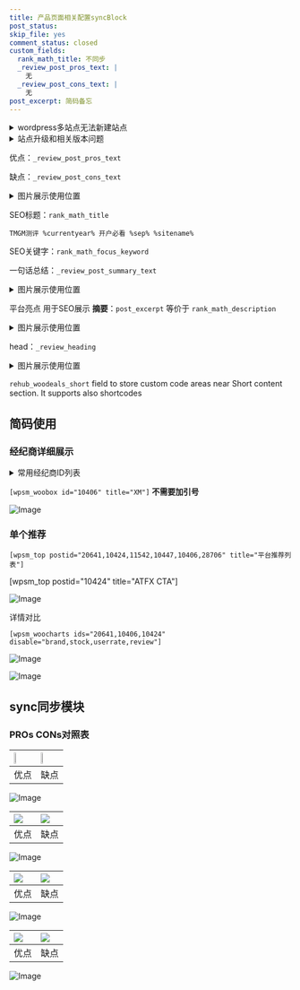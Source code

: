 ```yaml
---
title: 产品页面相关配置syncBlock
post_status: 
skip_file: yes
comment_status: closed
custom_fields:
  rank_math_title: 不同步
  _review_post_pros_text: |
    无
  _review_post_cons_text: |
    无
post_excerpt: 简码备忘
---
```

<details><summary>wordpress多站点无法新建站点</summary>

<li>和报错需要清理cookies一样的原因</li>
<li>wp-config.php里面<code>define( 'SUBDOMAIN_INSTALL', false );//子域名安装</code></li>
<li>新建子站点是用<code>define( 'SUBDOMAIN_INSTALL', true);//子域名安装</code> 完成以后，改成<code>false</code></li>
</details>

<details><summary>站点升级和相关版本问题</summary>

<p>wordpress：5.9.9
woocommerce：7.5.1
出现问题的地方：主题选项里面>><strong>Product layout >>compact style</strong></p>
<p>如何出现没有用过的字段 导致无法保存。先导出配置 然后进行修改，后面再次恢复即可。</p>
<p>出现部分字段无法显示时，需要返回默认布局后，对产品进行保存就好了。</p>
<p></p>
</details>

优点：`_review_post_pros_text`

缺点：`_review_post_cons_text`

<details><summary>图片展示使用位置</summary>

<img src="https://prod-files-secure.s3.us-west-2.amazonaws.com/39ed1227-6d7d-4570-be36-9ccd4a2c4241/f51d3d83-55d4-4bdf-9604-f37ec77ab556/Untitled.png?X-Amz-Algorithm=AWS4-HMAC-SHA256&X-Amz-Content-Sha256=UNSIGNED-PAYLOAD&X-Amz-Credential=ASIAZI2LB466V42CKRRB%2F20250701%2Fus-west-2%2Fs3%2Faws4_request&X-Amz-Date=20250701T165518Z&X-Amz-Expires=3600&X-Amz-Security-Token=IQoJb3JpZ2luX2VjEOH%2F%2F%2F%2F%2F%2F%2F%2F%2F%2FwEaCXVzLXdlc3QtMiJGMEQCICNZyoRlCEBd2dpkdwDOIL0GWCj98Sy32bBAM1C422%2BDAiAJCo%2FG%2FvRFiuihHaiyJS605Eu%2FoyzwNwvS9fLTpYmtdCqIBAja%2F%2F%2F%2F%2F%2F%2F%2F%2F%2F8BEAAaDDYzNzQyMzE4MzgwNSIMz%2BeqAnM6tt7O2xeaKtwD5WBiigz%2FoLY%2BJlACuYrtqe6%2B89QBGgTmE7NHqmNzjs%2FP%2F38VxiDNNJpUqZataslLHyunJ%2BwM%2Fu8XsRL3IKh2ZTx8e%2BMyx4Rerbr9lFVjG6bLjCykH%2FUVFdzMRCUdKDEcH3srn9mSvqoo8AqJSZSJOGus95WKJzn3rg5B7L35Popv1t2SDbcQDnZwWmx4EE8T1Nq5hN6XmlvNqF4On5TLXSd3815iOdhOIcNxdSMTZjpQBKQ%2Fdav5B%2BWN7JMatkFV3wmoJ4UXSdRNxgh4IboNa8PSKVB2zvGjNyCkZiXgRQoaU5yzRZuMDKCJazUOBq01APbsqhpJ952AaZuhnHS0ugeW8qJ0phL%2F3q9xm%2F%2B5ikjVluQe%2FWHXLzC%2B2rVueNDTWjpirx2781JooDnO3pZrv9yVR2SC3e0fDYWAI5ZwRuYEaDSKJoCUvpWS6tiPd5jhQ1f%2BGJ1%2B42kKnX0kvxt%2FWYmIix7t%2Faa4hauaPLe4O974zs84LqPZhJXRJdLkOmn3DkChNLooUEJqHbIlLbBwA3mxTgWBN4A6ajWn%2BX2EHlM2gWyZq9%2Fp0AHaLMg2sgHsSru%2FFb%2BwKYJjrXXOOCHkphuERWI4cU7X0Mb%2Bg1m6gzsBqtx%2Ffp6g7LN86WUwpqSQwwY6pgGy4RZj6k%2FUtbNdxOgnSatDcyLI1ukKVIqiJvdRQvQ0MU8PKeLKnLTSTsQSwVga7Y1NycT4BF18qYgx0U5rDeQyqclSgJNoPdpDTZfdMeQW9npfgamLwNsxQa1TKOfSzGSJJEpXb9prdXxNoUQ7PRYSRteNIaBfcOjfjH1%2B%2BFOW4ifFbk%2Flxo2nEebv9PfSRpglj4tQMF17VA0RUjKCozOdF8sfA4V1&X-Amz-Signature=bc6381d09916ab605470c561ffa02e7072bb379df8bbe030c14c3e5923e656bb&X-Amz-SignedHeaders=host&x-amz-checksum-mode=ENABLED&x-id=GetObject" alt="Image">
</details>

SEO标题：`rank_math_title`

`TMGM测评 %currentyear% 开户必看 %sep% %sitename%`

SEO关键字：`rank_math_focus_keyword`

一句话总结：`_review_post_summary_text`

<details><summary>图片展示使用位置</summary>

<img src="https://prod-files-secure.s3.us-west-2.amazonaws.com/39ed1227-6d7d-4570-be36-9ccd4a2c4241/4b96a922-296c-4f4e-8630-d1c870cbce01/Untitled.png?X-Amz-Algorithm=AWS4-HMAC-SHA256&X-Amz-Content-Sha256=UNSIGNED-PAYLOAD&X-Amz-Credential=ASIAZI2LB466TDHSYXLB%2F20250701%2Fus-west-2%2Fs3%2Faws4_request&X-Amz-Date=20250701T165519Z&X-Amz-Expires=3600&X-Amz-Security-Token=IQoJb3JpZ2luX2VjEOH%2F%2F%2F%2F%2F%2F%2F%2F%2F%2FwEaCXVzLXdlc3QtMiJHMEUCIQC7txt76%2FSvIAKv00FyfqXxynQqJsVYPeKTgrjZgP%2FS5gIgehPQG7zJQIzR%2F1%2F9zNL2j%2Fp6Z9rxHkuw1waMy6d6g9YqiAQI2v%2F%2F%2F%2F%2F%2F%2F%2F%2F%2FARAAGgw2Mzc0MjMxODM4MDUiDL3hpESFTIz96tslVircA8wSJrKHK8zujnHlV0lSE0xDiDEsBizL6IZkgJiFSLii0JZ%2BoShxb%2F3C1588ZVZKsRJw5K7pacP4rFrTWQtOX%2FuRa2RkOKk5wPlUDauZHqiTtojV2bwwFZ67ev9%2BhYMRPYVpJsn0ux3xMM3qkRzTNZun%2BdnTnFIfBZNFmCWYPMpaK6wAVwEfBRUWKF3hiXttpagg7F0u9YjjYMbtf2XRhaDUu1v%2BTI%2FXnbi%2BKbCWOOVMUyqmhwmSYRJJamjMdwZmw5l4yOSbBKE6MfOoCqF9NMIyzoNAOphVTpOtOh3EeKxOcla2SA%2BwV4dDDQrSbkXU5gRqdNzL3ta%2BaQSlt7YcjptsxVtYGgc9BzUzHfXnskw6e6oppd6XCxkXz125IOD%2B77aOf5j%2B0%2BN%2FFwyWoScWJ7B2lgTVB4vz%2F2Zd3S4m0BBubC3C4m52d5BtVEipi%2B3B6zNn8xwUFPSJ68UlJfuudILcDj0%2FIamuxumepFr%2FuAUeS8nBIAt3LQdyyypd32MzxPpdAGztnBxbG20fWcbc4UFJOMPwGpHdJvnxRevsRgD6sENHol7glI4B5KweGzdcQ6460k%2F1MLzK18lNeFYv7iOjvQB2jXB%2BFw4BgXj%2BU1Mg%2Bqi7VH4qaAx89jKWMJekkMMGOqUBy19SlaxtJRPCvu6HwUKC6Bldsi6rcjusX61DCRe%2FRBq70hEsFQOdbi%2Fv9CM8b2O3JCfBM0T%2BPdJ5wOfzYtgXXqFDgsd7OXHYomjtbGkOBRzTzh%2FmO8cwCNewFkr%2FgZL%2B3OXBWLCxtCH%2B9YgEDKfjR3LN346k21TfUTzAwEs%2B5SSEjKC3FPsp6CLcxVTszpdVogITweY349UiJBwM12Ndjb%2BxHRtp&X-Amz-Signature=cec22f8c1756acefb48321ffd11aff985c52bdf777dadfe36636623b7259141e&X-Amz-SignedHeaders=host&x-amz-checksum-mode=ENABLED&x-id=GetObject" alt="Image">
</details>

平台亮点 用于SEO展示 **摘要**：`post_excerpt`  等价于 `rank_math_description`

<details><summary>图片展示使用位置</summary>

<img src="https://prod-files-secure.s3.us-west-2.amazonaws.com/39ed1227-6d7d-4570-be36-9ccd4a2c4241/1ee11f63-b60a-4dfe-a7a7-d58ff23b5d88/Untitled.png?X-Amz-Algorithm=AWS4-HMAC-SHA256&X-Amz-Content-Sha256=UNSIGNED-PAYLOAD&X-Amz-Credential=ASIAZI2LB466RD7RFUNN%2F20250701%2Fus-west-2%2Fs3%2Faws4_request&X-Amz-Date=20250701T165519Z&X-Amz-Expires=3600&X-Amz-Security-Token=IQoJb3JpZ2luX2VjEOH%2F%2F%2F%2F%2F%2F%2F%2F%2F%2FwEaCXVzLXdlc3QtMiJHMEUCIQCp%2FszjzgqYJphQNhQ6CXiN1lnu%2BNqRnsH1tDgkbKHiPwIgNHZ2p4ooXZXez%2FSdVhDD89hOEchqPz3Pz%2ByuTiaCeW4qiAQI2v%2F%2F%2F%2F%2F%2F%2F%2F%2F%2FARAAGgw2Mzc0MjMxODM4MDUiDKjwlwzs29iISII%2FbircA0X94KI%2BeT2Qy82dM81uXlnnP51PuMt2Sj3CxcDKeXhgmps6sGuCwx%2BK%2FSBzNuVJVxrsL%2FeKByEC4Bn8zRO%2FBIAF17mLQbDGZqvyd1fmWxJNA7nkEC%2BQ0gTovWdnmFqBAhEsAux1OttTvSfqd6g8Nce7WgbAfFMc7wfSTKWzn6wAQhIYofD5b%2BAyDjiYiHY4F7VYNXJvdJGLHLmYPyJssRBGjzmzGLz5rHRQFya0QkGHGAWbXbDG6XkjqCwklNt0QiydVGXfluInFCU32PUYPNMSkNEhQ0cD5J0%2FX9NafZQllWDaQ%2BQcdsuQr%2BGL9EO92cmo7Vajv7X4P7UHsAJ2yeaTo%2FYBVoGEv3ZZxZOJL5yHecS5b3wJTr4FzHy4bQrFzn3TAjuNcDc%2BgIkF%2Ff8qeoPA061ymx1HonWs702turXm9UGvo%2FECAjlHk7L2k8s0NgCYnRt4DoNjPWWJigNdGYo9s6TxkEAStPmXRzQb6RqdlSSdoliKIR8NU45id7rQV%2Bc18FD62qY8%2FVsHTu0jjRzFBVm8gU0ve1Y4OUPSrvvOkKMBNGk4BffeaU3ktBREq6pdP0144E4vMIcTUIlB6BYJE5Hu1XKjktkVyR2cdzio9Cv06%2B83BGAgTLE3MNmkkMMGOqUBi8Tcl9Ci6Qj23h%2Bx%2BKEuMaOBMyNT5AiP2%2BZPfIVcNP9Rfwqg9B8r7Unr8GmUtN4y7NWkTIBe40vL7SRgCr8TrdmTtAi8BYZKv9dE%2BcMUULdVAh8qQxThYZKqU3l82on7CEAzFYCRFhohJSF3EuU8mJaNXBRehgLDnpwbXXA%2F%2FXPonqm%2FXogzCUPGxyhhuL3Gaw5tqJrKkNfkq83l68Dcifj%2F%2F7qK&X-Amz-Signature=c231b0482db3a5b4db3c5e92cf47294abf712da78ddda32c13e49a7b41506e2a&X-Amz-SignedHeaders=host&x-amz-checksum-mode=ENABLED&x-id=GetObject" alt="Image">
<img src="https://prod-files-secure.s3.us-west-2.amazonaws.com/39ed1227-6d7d-4570-be36-9ccd4a2c4241/ad4118b5-78d8-4fbe-801e-3b29b5d99c01/Untitled.png?X-Amz-Algorithm=AWS4-HMAC-SHA256&X-Amz-Content-Sha256=UNSIGNED-PAYLOAD&X-Amz-Credential=ASIAZI2LB466RD7RFUNN%2F20250701%2Fus-west-2%2Fs3%2Faws4_request&X-Amz-Date=20250701T165519Z&X-Amz-Expires=3600&X-Amz-Security-Token=IQoJb3JpZ2luX2VjEOH%2F%2F%2F%2F%2F%2F%2F%2F%2F%2FwEaCXVzLXdlc3QtMiJHMEUCIQCp%2FszjzgqYJphQNhQ6CXiN1lnu%2BNqRnsH1tDgkbKHiPwIgNHZ2p4ooXZXez%2FSdVhDD89hOEchqPz3Pz%2ByuTiaCeW4qiAQI2v%2F%2F%2F%2F%2F%2F%2F%2F%2F%2FARAAGgw2Mzc0MjMxODM4MDUiDKjwlwzs29iISII%2FbircA0X94KI%2BeT2Qy82dM81uXlnnP51PuMt2Sj3CxcDKeXhgmps6sGuCwx%2BK%2FSBzNuVJVxrsL%2FeKByEC4Bn8zRO%2FBIAF17mLQbDGZqvyd1fmWxJNA7nkEC%2BQ0gTovWdnmFqBAhEsAux1OttTvSfqd6g8Nce7WgbAfFMc7wfSTKWzn6wAQhIYofD5b%2BAyDjiYiHY4F7VYNXJvdJGLHLmYPyJssRBGjzmzGLz5rHRQFya0QkGHGAWbXbDG6XkjqCwklNt0QiydVGXfluInFCU32PUYPNMSkNEhQ0cD5J0%2FX9NafZQllWDaQ%2BQcdsuQr%2BGL9EO92cmo7Vajv7X4P7UHsAJ2yeaTo%2FYBVoGEv3ZZxZOJL5yHecS5b3wJTr4FzHy4bQrFzn3TAjuNcDc%2BgIkF%2Ff8qeoPA061ymx1HonWs702turXm9UGvo%2FECAjlHk7L2k8s0NgCYnRt4DoNjPWWJigNdGYo9s6TxkEAStPmXRzQb6RqdlSSdoliKIR8NU45id7rQV%2Bc18FD62qY8%2FVsHTu0jjRzFBVm8gU0ve1Y4OUPSrvvOkKMBNGk4BffeaU3ktBREq6pdP0144E4vMIcTUIlB6BYJE5Hu1XKjktkVyR2cdzio9Cv06%2B83BGAgTLE3MNmkkMMGOqUBi8Tcl9Ci6Qj23h%2Bx%2BKEuMaOBMyNT5AiP2%2BZPfIVcNP9Rfwqg9B8r7Unr8GmUtN4y7NWkTIBe40vL7SRgCr8TrdmTtAi8BYZKv9dE%2BcMUULdVAh8qQxThYZKqU3l82on7CEAzFYCRFhohJSF3EuU8mJaNXBRehgLDnpwbXXA%2F%2FXPonqm%2FXogzCUPGxyhhuL3Gaw5tqJrKkNfkq83l68Dcifj%2F%2F7qK&X-Amz-Signature=77dd3658a0085cc99bee33e8caa2814b7643ec0ad64115012451404fb67027ab&X-Amz-SignedHeaders=host&x-amz-checksum-mode=ENABLED&x-id=GetObject" alt="Image">
<img src="https://prod-files-secure.s3.us-west-2.amazonaws.com/39ed1227-6d7d-4570-be36-9ccd4a2c4241/a38cf7c9-a79c-4b64-9e94-13589fe0758b/Untitled.png?X-Amz-Algorithm=AWS4-HMAC-SHA256&X-Amz-Content-Sha256=UNSIGNED-PAYLOAD&X-Amz-Credential=ASIAZI2LB466RD7RFUNN%2F20250701%2Fus-west-2%2Fs3%2Faws4_request&X-Amz-Date=20250701T165519Z&X-Amz-Expires=3600&X-Amz-Security-Token=IQoJb3JpZ2luX2VjEOH%2F%2F%2F%2F%2F%2F%2F%2F%2F%2FwEaCXVzLXdlc3QtMiJHMEUCIQCp%2FszjzgqYJphQNhQ6CXiN1lnu%2BNqRnsH1tDgkbKHiPwIgNHZ2p4ooXZXez%2FSdVhDD89hOEchqPz3Pz%2ByuTiaCeW4qiAQI2v%2F%2F%2F%2F%2F%2F%2F%2F%2F%2FARAAGgw2Mzc0MjMxODM4MDUiDKjwlwzs29iISII%2FbircA0X94KI%2BeT2Qy82dM81uXlnnP51PuMt2Sj3CxcDKeXhgmps6sGuCwx%2BK%2FSBzNuVJVxrsL%2FeKByEC4Bn8zRO%2FBIAF17mLQbDGZqvyd1fmWxJNA7nkEC%2BQ0gTovWdnmFqBAhEsAux1OttTvSfqd6g8Nce7WgbAfFMc7wfSTKWzn6wAQhIYofD5b%2BAyDjiYiHY4F7VYNXJvdJGLHLmYPyJssRBGjzmzGLz5rHRQFya0QkGHGAWbXbDG6XkjqCwklNt0QiydVGXfluInFCU32PUYPNMSkNEhQ0cD5J0%2FX9NafZQllWDaQ%2BQcdsuQr%2BGL9EO92cmo7Vajv7X4P7UHsAJ2yeaTo%2FYBVoGEv3ZZxZOJL5yHecS5b3wJTr4FzHy4bQrFzn3TAjuNcDc%2BgIkF%2Ff8qeoPA061ymx1HonWs702turXm9UGvo%2FECAjlHk7L2k8s0NgCYnRt4DoNjPWWJigNdGYo9s6TxkEAStPmXRzQb6RqdlSSdoliKIR8NU45id7rQV%2Bc18FD62qY8%2FVsHTu0jjRzFBVm8gU0ve1Y4OUPSrvvOkKMBNGk4BffeaU3ktBREq6pdP0144E4vMIcTUIlB6BYJE5Hu1XKjktkVyR2cdzio9Cv06%2B83BGAgTLE3MNmkkMMGOqUBi8Tcl9Ci6Qj23h%2Bx%2BKEuMaOBMyNT5AiP2%2BZPfIVcNP9Rfwqg9B8r7Unr8GmUtN4y7NWkTIBe40vL7SRgCr8TrdmTtAi8BYZKv9dE%2BcMUULdVAh8qQxThYZKqU3l82on7CEAzFYCRFhohJSF3EuU8mJaNXBRehgLDnpwbXXA%2F%2FXPonqm%2FXogzCUPGxyhhuL3Gaw5tqJrKkNfkq83l68Dcifj%2F%2F7qK&X-Amz-Signature=0dffab096a9bbf30fe5aed81526d89b4b8356805347ad54ccce4d88515995f81&X-Amz-SignedHeaders=host&x-amz-checksum-mode=ENABLED&x-id=GetObject" alt="Image">
<img src="https://prod-files-secure.s3.us-west-2.amazonaws.com/39ed1227-6d7d-4570-be36-9ccd4a2c4241/7da6fc1e-d2ac-42ae-8c75-cb5749aa18f6/Untitled.png?X-Amz-Algorithm=AWS4-HMAC-SHA256&X-Amz-Content-Sha256=UNSIGNED-PAYLOAD&X-Amz-Credential=ASIAZI2LB466RD7RFUNN%2F20250701%2Fus-west-2%2Fs3%2Faws4_request&X-Amz-Date=20250701T165519Z&X-Amz-Expires=3600&X-Amz-Security-Token=IQoJb3JpZ2luX2VjEOH%2F%2F%2F%2F%2F%2F%2F%2F%2F%2FwEaCXVzLXdlc3QtMiJHMEUCIQCp%2FszjzgqYJphQNhQ6CXiN1lnu%2BNqRnsH1tDgkbKHiPwIgNHZ2p4ooXZXez%2FSdVhDD89hOEchqPz3Pz%2ByuTiaCeW4qiAQI2v%2F%2F%2F%2F%2F%2F%2F%2F%2F%2FARAAGgw2Mzc0MjMxODM4MDUiDKjwlwzs29iISII%2FbircA0X94KI%2BeT2Qy82dM81uXlnnP51PuMt2Sj3CxcDKeXhgmps6sGuCwx%2BK%2FSBzNuVJVxrsL%2FeKByEC4Bn8zRO%2FBIAF17mLQbDGZqvyd1fmWxJNA7nkEC%2BQ0gTovWdnmFqBAhEsAux1OttTvSfqd6g8Nce7WgbAfFMc7wfSTKWzn6wAQhIYofD5b%2BAyDjiYiHY4F7VYNXJvdJGLHLmYPyJssRBGjzmzGLz5rHRQFya0QkGHGAWbXbDG6XkjqCwklNt0QiydVGXfluInFCU32PUYPNMSkNEhQ0cD5J0%2FX9NafZQllWDaQ%2BQcdsuQr%2BGL9EO92cmo7Vajv7X4P7UHsAJ2yeaTo%2FYBVoGEv3ZZxZOJL5yHecS5b3wJTr4FzHy4bQrFzn3TAjuNcDc%2BgIkF%2Ff8qeoPA061ymx1HonWs702turXm9UGvo%2FECAjlHk7L2k8s0NgCYnRt4DoNjPWWJigNdGYo9s6TxkEAStPmXRzQb6RqdlSSdoliKIR8NU45id7rQV%2Bc18FD62qY8%2FVsHTu0jjRzFBVm8gU0ve1Y4OUPSrvvOkKMBNGk4BffeaU3ktBREq6pdP0144E4vMIcTUIlB6BYJE5Hu1XKjktkVyR2cdzio9Cv06%2B83BGAgTLE3MNmkkMMGOqUBi8Tcl9Ci6Qj23h%2Bx%2BKEuMaOBMyNT5AiP2%2BZPfIVcNP9Rfwqg9B8r7Unr8GmUtN4y7NWkTIBe40vL7SRgCr8TrdmTtAi8BYZKv9dE%2BcMUULdVAh8qQxThYZKqU3l82on7CEAzFYCRFhohJSF3EuU8mJaNXBRehgLDnpwbXXA%2F%2FXPonqm%2FXogzCUPGxyhhuL3Gaw5tqJrKkNfkq83l68Dcifj%2F%2F7qK&X-Amz-Signature=4b4777864b4753df350422e90bdf6e18efd0219edca6239212dfdeb612f0e858&X-Amz-SignedHeaders=host&x-amz-checksum-mode=ENABLED&x-id=GetObject" alt="Image">
<img src="https://prod-files-secure.s3.us-west-2.amazonaws.com/39ed1227-6d7d-4570-be36-9ccd4a2c4241/7e97f40a-eaee-47f5-b2f9-475f96808fa7/Untitled.png?X-Amz-Algorithm=AWS4-HMAC-SHA256&X-Amz-Content-Sha256=UNSIGNED-PAYLOAD&X-Amz-Credential=ASIAZI2LB466RD7RFUNN%2F20250701%2Fus-west-2%2Fs3%2Faws4_request&X-Amz-Date=20250701T165519Z&X-Amz-Expires=3600&X-Amz-Security-Token=IQoJb3JpZ2luX2VjEOH%2F%2F%2F%2F%2F%2F%2F%2F%2F%2FwEaCXVzLXdlc3QtMiJHMEUCIQCp%2FszjzgqYJphQNhQ6CXiN1lnu%2BNqRnsH1tDgkbKHiPwIgNHZ2p4ooXZXez%2FSdVhDD89hOEchqPz3Pz%2ByuTiaCeW4qiAQI2v%2F%2F%2F%2F%2F%2F%2F%2F%2F%2FARAAGgw2Mzc0MjMxODM4MDUiDKjwlwzs29iISII%2FbircA0X94KI%2BeT2Qy82dM81uXlnnP51PuMt2Sj3CxcDKeXhgmps6sGuCwx%2BK%2FSBzNuVJVxrsL%2FeKByEC4Bn8zRO%2FBIAF17mLQbDGZqvyd1fmWxJNA7nkEC%2BQ0gTovWdnmFqBAhEsAux1OttTvSfqd6g8Nce7WgbAfFMc7wfSTKWzn6wAQhIYofD5b%2BAyDjiYiHY4F7VYNXJvdJGLHLmYPyJssRBGjzmzGLz5rHRQFya0QkGHGAWbXbDG6XkjqCwklNt0QiydVGXfluInFCU32PUYPNMSkNEhQ0cD5J0%2FX9NafZQllWDaQ%2BQcdsuQr%2BGL9EO92cmo7Vajv7X4P7UHsAJ2yeaTo%2FYBVoGEv3ZZxZOJL5yHecS5b3wJTr4FzHy4bQrFzn3TAjuNcDc%2BgIkF%2Ff8qeoPA061ymx1HonWs702turXm9UGvo%2FECAjlHk7L2k8s0NgCYnRt4DoNjPWWJigNdGYo9s6TxkEAStPmXRzQb6RqdlSSdoliKIR8NU45id7rQV%2Bc18FD62qY8%2FVsHTu0jjRzFBVm8gU0ve1Y4OUPSrvvOkKMBNGk4BffeaU3ktBREq6pdP0144E4vMIcTUIlB6BYJE5Hu1XKjktkVyR2cdzio9Cv06%2B83BGAgTLE3MNmkkMMGOqUBi8Tcl9Ci6Qj23h%2Bx%2BKEuMaOBMyNT5AiP2%2BZPfIVcNP9Rfwqg9B8r7Unr8GmUtN4y7NWkTIBe40vL7SRgCr8TrdmTtAi8BYZKv9dE%2BcMUULdVAh8qQxThYZKqU3l82on7CEAzFYCRFhohJSF3EuU8mJaNXBRehgLDnpwbXXA%2F%2FXPonqm%2FXogzCUPGxyhhuL3Gaw5tqJrKkNfkq83l68Dcifj%2F%2F7qK&X-Amz-Signature=5352997b63849f15e7159cecfed90504f6016b8addb6f55340aecf5f0cca9f8d&X-Amz-SignedHeaders=host&x-amz-checksum-mode=ENABLED&x-id=GetObject" alt="Image">
</details>

head：`_review_heading`

<details><summary>图片展示使用位置</summary>

<img src="https://prod-files-secure.s3.us-west-2.amazonaws.com/39ed1227-6d7d-4570-be36-9ccd4a2c4241/3a4650ad-9887-415c-889a-edd51fa54f27/Untitled.png?X-Amz-Algorithm=AWS4-HMAC-SHA256&X-Amz-Content-Sha256=UNSIGNED-PAYLOAD&X-Amz-Credential=ASIAZI2LB466W5MD2J3T%2F20250701%2Fus-west-2%2Fs3%2Faws4_request&X-Amz-Date=20250701T165520Z&X-Amz-Expires=3600&X-Amz-Security-Token=IQoJb3JpZ2luX2VjEOH%2F%2F%2F%2F%2F%2F%2F%2F%2F%2FwEaCXVzLXdlc3QtMiJHMEUCIAWfcy9bZ2U2pP0UrBwreHaqpPzwwjlMgPub7NI02yA6AiEA7e2XsZXn539DXfbD1ZKR%2F29Mvd5RgjyV8Ubv1cn8lv0qiAQI2v%2F%2F%2F%2F%2F%2F%2F%2F%2F%2FARAAGgw2Mzc0MjMxODM4MDUiDARCRiMVZ93dOM2dRircA4VQ3wDaXa3Cp12qKXMyOvGaeD3YrE3MtVSzs1FbtGo9slCfpCDIGCmP%2BG8659MFURfF5BWkRgzkcI%2F6v1MweZ5PYnpu%2FvstxVlxkRiz9N4qXXBkp9nq0pfYX1z0J1GLlIWDy1ZqpfvUhDrmCzWex2sJoM2dSJuNaS8lHWEoWa5zusikpsLnKLGKCbSilI8IZ1eCau5TRttRyMqPqZRXYYLlbOgh%2BJ6Q1EVb8ap%2B8aC1FCfZBkflZAnKn%2BeV8a%2BGIA6ggAMyW9ZnkF2Eq%2BvjNYFjwqo1a9iWCF3t2dmhhp5DiVufqSAl9hXzVuXRrinIJOyVm6lsvT6nkqWrH8nNX3Dwpko50xda%2BQct6rZE8DLDIje7E3NJO%2B%2FKC9%2FiV%2BVTojKHHYimA%2BH4q64plWvnZQMbKmpkpHvC%2BdUwIoZ2gANwuYP2qj6XpWg4icAsoJJlFNAwn4GeqhlqiMPgD8MMAy8a1QUQAC8xKNXzsiQv4es1s0h8DQ5hicWueSVgLbgKnsDejisb99DkuwmFXtokFhTr%2Bf5qJW%2FBUun2KJgbxsLGBy5HI1eteZmsjTMdmveTkaa0637P4SCc2E6yVsBJ9rywBe26RC1TKkB0p%2BHZSliGuPWoTd9iStEfOHBjMOijkMMGOqUBNCiOaDzCqvxXuObMfBs30b9hW6sYpqkXOKd4Io4guDwcok5rfMwQW4IpWibhp3fcBcqFKKiCIfWkzTmTqQdIqnKKDAgmcEulAvVcmIbXx0vBlUQSxN1oxNy%2FI32cCzEDLs%2B4p44wktdxz%2BYsZNkySSkFTv6pQBLXkAZrKqz46dxHKyxeSZOmsGEZg5nJJgWFgITC37ZLYTTrX9nRyaImbfsaEur9&X-Amz-Signature=04fe19978e13e39d782242f4694d789becc5f115d45ebfea086a39a4b3a9b9eb&X-Amz-SignedHeaders=host&x-amz-checksum-mode=ENABLED&x-id=GetObject" alt="Image">
</details>

`rehub_woodeals_short`	field to store custom code areas near Short content section. It supports also shortcodes



## 简码使用

### 经纪商详细展示

<details><summary>常用经纪商ID列表</summary>

<pre><code class="php">嘉盛 ===> 20641  [wpsm_woobox id="20641" title="嘉盛"]
易信easymarkets ===> 11542  [wpsm_woobox id="11542" title="易信easymarkets"]
ATFX外汇 ===> 10424  [wpsm_woobox id="10424" title="ATFX"]
XM ===> 10406  [wpsm_woobox id="10406" title="XM"]
TMGM ===> 29622  [wpsm_woobox id="29622" title="TMGM"]
HYCM ===> 10447  [wpsm_woobox id="10447" title="HYCM"]
fpmarkets澳福外汇 ===> 20639  [wpsm_woobox id="20639" title="fpmarkets澳福外汇"]</code></pre>
</details>

`[wpsm_woobox id="10406" title="XM"]` **不需要加引号**

![Image](https://prod-files-secure.s3.us-west-2.amazonaws.com/39ed1227-6d7d-4570-be36-9ccd4a2c4241/4f898f9d-0fa7-4e43-acd3-ac6bc7be575a/Untitled.png?X-Amz-Algorithm=AWS4-HMAC-SHA256&X-Amz-Content-Sha256=UNSIGNED-PAYLOAD&X-Amz-Credential=ASIAZI2LB466Q4NOOLZ3%2F20250701%2Fus-west-2%2Fs3%2Faws4_request&X-Amz-Date=20250701T165517Z&X-Amz-Expires=3600&X-Amz-Security-Token=IQoJb3JpZ2luX2VjEOH%2F%2F%2F%2F%2F%2F%2F%2F%2F%2FwEaCXVzLXdlc3QtMiJIMEYCIQCu3%2F3XgkwrOxOYTsjdEXkCt8TYg3WUZVLbyK6j06aF3gIhAJnxU9Ow0%2BVLK4x%2BJTPN1Mj9AHzKDrMdJcJpVii%2Fo2TKKogECNr%2F%2F%2F%2F%2F%2F%2F%2F%2F%2FwEQABoMNjM3NDIzMTgzODA1Igz1TnDMJUKMI1vV2N0q3APHHGjEvhJQSzJ5R9uH6NU4G6q%2BVYBLmIsflW4HiXE%2BrBDfyA2KoEnqdWHNvywCLpsS%2FHOBiKa4KfKzFl%2BGzUfJWk7aOc5gD7818Ldt5J5pnJZ%2BezwN1URVESg%2BFrGQiaS%2BuWZDdr87kalIt5qp%2BU7BXo61wHyd14yTJNXdrBHlrrA9W47EtmMN6noC%2FolV6pwq0%2FapIQTHe8SQaICrRP4ub%2BFxJ9PEur3HfI0vPz7gJ5QuVrMl7oui4CrpMIvE3zIY8E7O7zeEN7afgBWiA1X2tWA5CUVGFDR14RRvYxv5Yy1NeGA4dVe0oXckEHXO1P%2FnQN5C0%2FaqvsEWyhbw58%2FYIZB%2F2RTrzAye8syZ%2Bwe6igsC37wl9Df%2FrinDhHvzGwA163Qj0Y6HO7sE2zBecHAEILpu1AYuGSxdJhePo9B8mLhXY6KFN3NKBynYkoLbPROxFEbq5smgKwLUt3tuXtQz2GTOCxWTYHjmU0hVLOmAM9z%2FRlEDwFTQ2hQMv3mkP1e2z%2Bqw0A90i7nfQQIGlCIC5fki69kCo62JtN%2Fvg46AfM%2FFFzyDgftuRSx4Bq5x98HqM28%2BoJLAntubG2w%2FcKjtBBNi%2FW8ZMVaRgSxbEdCP0kvXGaYhdx6adBTOnzDJpJDDBjqkARO8V07E4nn3Ey7Iiut%2F38i%2F0gaGDd7vpTPRmz2XKAb6TEW0RhW2kz9islADa8y77Lnu31EdyFzh9E5DJYoDoM2VAUzAw0R0ijv9ajn0%2Bcv9X1sr%2BEwuN2xPz4RaiO8BDpw4JpkTR8On21zAM1EZzBPFhBTKoYUQfsWyoTnlxR%2FNLy3azB6dEY55DDOEzZx%2BJYn%2Bq88jLmT25bpO%2BGVXy1x3T7ry&X-Amz-Signature=2f59d45ab4f9a87eb6493cd8687904330a3c630404c4e83b07e9e7680d848995&X-Amz-SignedHeaders=host&x-amz-checksum-mode=ENABLED&x-id=GetObject)

### 单个推荐
`[wpsm_top postid="20641,10424,11542,10447,10406,28706" title="平台推荐列表"]`

[wpsm_top postid="10424" title="ATFX CTA"]

![Image](https://prod-files-secure.s3.us-west-2.amazonaws.com/39ed1227-6d7d-4570-be36-9ccd4a2c4241/5ac620dc-51a8-48b6-b55d-91f47299193c/Untitled.png?X-Amz-Algorithm=AWS4-HMAC-SHA256&X-Amz-Content-Sha256=UNSIGNED-PAYLOAD&X-Amz-Credential=ASIAZI2LB466Q4NOOLZ3%2F20250701%2Fus-west-2%2Fs3%2Faws4_request&X-Amz-Date=20250701T165517Z&X-Amz-Expires=3600&X-Amz-Security-Token=IQoJb3JpZ2luX2VjEOH%2F%2F%2F%2F%2F%2F%2F%2F%2F%2FwEaCXVzLXdlc3QtMiJIMEYCIQCu3%2F3XgkwrOxOYTsjdEXkCt8TYg3WUZVLbyK6j06aF3gIhAJnxU9Ow0%2BVLK4x%2BJTPN1Mj9AHzKDrMdJcJpVii%2Fo2TKKogECNr%2F%2F%2F%2F%2F%2F%2F%2F%2F%2FwEQABoMNjM3NDIzMTgzODA1Igz1TnDMJUKMI1vV2N0q3APHHGjEvhJQSzJ5R9uH6NU4G6q%2BVYBLmIsflW4HiXE%2BrBDfyA2KoEnqdWHNvywCLpsS%2FHOBiKa4KfKzFl%2BGzUfJWk7aOc5gD7818Ldt5J5pnJZ%2BezwN1URVESg%2BFrGQiaS%2BuWZDdr87kalIt5qp%2BU7BXo61wHyd14yTJNXdrBHlrrA9W47EtmMN6noC%2FolV6pwq0%2FapIQTHe8SQaICrRP4ub%2BFxJ9PEur3HfI0vPz7gJ5QuVrMl7oui4CrpMIvE3zIY8E7O7zeEN7afgBWiA1X2tWA5CUVGFDR14RRvYxv5Yy1NeGA4dVe0oXckEHXO1P%2FnQN5C0%2FaqvsEWyhbw58%2FYIZB%2F2RTrzAye8syZ%2Bwe6igsC37wl9Df%2FrinDhHvzGwA163Qj0Y6HO7sE2zBecHAEILpu1AYuGSxdJhePo9B8mLhXY6KFN3NKBynYkoLbPROxFEbq5smgKwLUt3tuXtQz2GTOCxWTYHjmU0hVLOmAM9z%2FRlEDwFTQ2hQMv3mkP1e2z%2Bqw0A90i7nfQQIGlCIC5fki69kCo62JtN%2Fvg46AfM%2FFFzyDgftuRSx4Bq5x98HqM28%2BoJLAntubG2w%2FcKjtBBNi%2FW8ZMVaRgSxbEdCP0kvXGaYhdx6adBTOnzDJpJDDBjqkARO8V07E4nn3Ey7Iiut%2F38i%2F0gaGDd7vpTPRmz2XKAb6TEW0RhW2kz9islADa8y77Lnu31EdyFzh9E5DJYoDoM2VAUzAw0R0ijv9ajn0%2Bcv9X1sr%2BEwuN2xPz4RaiO8BDpw4JpkTR8On21zAM1EZzBPFhBTKoYUQfsWyoTnlxR%2FNLy3azB6dEY55DDOEzZx%2BJYn%2Bq88jLmT25bpO%2BGVXy1x3T7ry&X-Amz-Signature=5481242479ef9ffea5568b11005e1af2287029cd4f992f058d7424ab7281f50a&X-Amz-SignedHeaders=host&x-amz-checksum-mode=ENABLED&x-id=GetObject)

详情对比

`[wpsm_woocharts ids="20641,10406,10424" disable="brand,stock,userrate,review"]`

![Image](https://prod-files-secure.s3.us-west-2.amazonaws.com/39ed1227-6d7d-4570-be36-9ccd4a2c4241/bf3ba45f-b9f3-4295-8aef-b4a495fd25f4/Untitled.png?X-Amz-Algorithm=AWS4-HMAC-SHA256&X-Amz-Content-Sha256=UNSIGNED-PAYLOAD&X-Amz-Credential=ASIAZI2LB466Q4NOOLZ3%2F20250701%2Fus-west-2%2Fs3%2Faws4_request&X-Amz-Date=20250701T165517Z&X-Amz-Expires=3600&X-Amz-Security-Token=IQoJb3JpZ2luX2VjEOH%2F%2F%2F%2F%2F%2F%2F%2F%2F%2FwEaCXVzLXdlc3QtMiJIMEYCIQCu3%2F3XgkwrOxOYTsjdEXkCt8TYg3WUZVLbyK6j06aF3gIhAJnxU9Ow0%2BVLK4x%2BJTPN1Mj9AHzKDrMdJcJpVii%2Fo2TKKogECNr%2F%2F%2F%2F%2F%2F%2F%2F%2F%2FwEQABoMNjM3NDIzMTgzODA1Igz1TnDMJUKMI1vV2N0q3APHHGjEvhJQSzJ5R9uH6NU4G6q%2BVYBLmIsflW4HiXE%2BrBDfyA2KoEnqdWHNvywCLpsS%2FHOBiKa4KfKzFl%2BGzUfJWk7aOc5gD7818Ldt5J5pnJZ%2BezwN1URVESg%2BFrGQiaS%2BuWZDdr87kalIt5qp%2BU7BXo61wHyd14yTJNXdrBHlrrA9W47EtmMN6noC%2FolV6pwq0%2FapIQTHe8SQaICrRP4ub%2BFxJ9PEur3HfI0vPz7gJ5QuVrMl7oui4CrpMIvE3zIY8E7O7zeEN7afgBWiA1X2tWA5CUVGFDR14RRvYxv5Yy1NeGA4dVe0oXckEHXO1P%2FnQN5C0%2FaqvsEWyhbw58%2FYIZB%2F2RTrzAye8syZ%2Bwe6igsC37wl9Df%2FrinDhHvzGwA163Qj0Y6HO7sE2zBecHAEILpu1AYuGSxdJhePo9B8mLhXY6KFN3NKBynYkoLbPROxFEbq5smgKwLUt3tuXtQz2GTOCxWTYHjmU0hVLOmAM9z%2FRlEDwFTQ2hQMv3mkP1e2z%2Bqw0A90i7nfQQIGlCIC5fki69kCo62JtN%2Fvg46AfM%2FFFzyDgftuRSx4Bq5x98HqM28%2BoJLAntubG2w%2FcKjtBBNi%2FW8ZMVaRgSxbEdCP0kvXGaYhdx6adBTOnzDJpJDDBjqkARO8V07E4nn3Ey7Iiut%2F38i%2F0gaGDd7vpTPRmz2XKAb6TEW0RhW2kz9islADa8y77Lnu31EdyFzh9E5DJYoDoM2VAUzAw0R0ijv9ajn0%2Bcv9X1sr%2BEwuN2xPz4RaiO8BDpw4JpkTR8On21zAM1EZzBPFhBTKoYUQfsWyoTnlxR%2FNLy3azB6dEY55DDOEzZx%2BJYn%2Bq88jLmT25bpO%2BGVXy1x3T7ry&X-Amz-Signature=6c5e14a266a3c05ec84c21ddeeebb27be5b1545cad72b7193d7ee887f97a13a7&X-Amz-SignedHeaders=host&x-amz-checksum-mode=ENABLED&x-id=GetObject)

![Image](https://prod-files-secure.s3.us-west-2.amazonaws.com/39ed1227-6d7d-4570-be36-9ccd4a2c4241/30bc56ef-f383-4b48-9768-2ebc9e436ec0/Untitled.png?X-Amz-Algorithm=AWS4-HMAC-SHA256&X-Amz-Content-Sha256=UNSIGNED-PAYLOAD&X-Amz-Credential=ASIAZI2LB466Q4NOOLZ3%2F20250701%2Fus-west-2%2Fs3%2Faws4_request&X-Amz-Date=20250701T165517Z&X-Amz-Expires=3600&X-Amz-Security-Token=IQoJb3JpZ2luX2VjEOH%2F%2F%2F%2F%2F%2F%2F%2F%2F%2FwEaCXVzLXdlc3QtMiJIMEYCIQCu3%2F3XgkwrOxOYTsjdEXkCt8TYg3WUZVLbyK6j06aF3gIhAJnxU9Ow0%2BVLK4x%2BJTPN1Mj9AHzKDrMdJcJpVii%2Fo2TKKogECNr%2F%2F%2F%2F%2F%2F%2F%2F%2F%2FwEQABoMNjM3NDIzMTgzODA1Igz1TnDMJUKMI1vV2N0q3APHHGjEvhJQSzJ5R9uH6NU4G6q%2BVYBLmIsflW4HiXE%2BrBDfyA2KoEnqdWHNvywCLpsS%2FHOBiKa4KfKzFl%2BGzUfJWk7aOc5gD7818Ldt5J5pnJZ%2BezwN1URVESg%2BFrGQiaS%2BuWZDdr87kalIt5qp%2BU7BXo61wHyd14yTJNXdrBHlrrA9W47EtmMN6noC%2FolV6pwq0%2FapIQTHe8SQaICrRP4ub%2BFxJ9PEur3HfI0vPz7gJ5QuVrMl7oui4CrpMIvE3zIY8E7O7zeEN7afgBWiA1X2tWA5CUVGFDR14RRvYxv5Yy1NeGA4dVe0oXckEHXO1P%2FnQN5C0%2FaqvsEWyhbw58%2FYIZB%2F2RTrzAye8syZ%2Bwe6igsC37wl9Df%2FrinDhHvzGwA163Qj0Y6HO7sE2zBecHAEILpu1AYuGSxdJhePo9B8mLhXY6KFN3NKBynYkoLbPROxFEbq5smgKwLUt3tuXtQz2GTOCxWTYHjmU0hVLOmAM9z%2FRlEDwFTQ2hQMv3mkP1e2z%2Bqw0A90i7nfQQIGlCIC5fki69kCo62JtN%2Fvg46AfM%2FFFzyDgftuRSx4Bq5x98HqM28%2BoJLAntubG2w%2FcKjtBBNi%2FW8ZMVaRgSxbEdCP0kvXGaYhdx6adBTOnzDJpJDDBjqkARO8V07E4nn3Ey7Iiut%2F38i%2F0gaGDd7vpTPRmz2XKAb6TEW0RhW2kz9islADa8y77Lnu31EdyFzh9E5DJYoDoM2VAUzAw0R0ijv9ajn0%2Bcv9X1sr%2BEwuN2xPz4RaiO8BDpw4JpkTR8On21zAM1EZzBPFhBTKoYUQfsWyoTnlxR%2FNLy3azB6dEY55DDOEzZx%2BJYn%2Bq88jLmT25bpO%2BGVXy1x3T7ry&X-Amz-Signature=eb79730210fc593ec0097ae79aa3a57702d3ff9da5412f5abe5e7f08e3cc9bd0&X-Amz-SignedHeaders=host&x-amz-checksum-mode=ENABLED&x-id=GetObject)

## sync同步模块

### PROs CONs对照表

| <img src="https://cdn.ifttt.fun/gh/jarlin8/OSS@main/icons/customize/pros.svg" height="auto" width="37.3%"> | <img src="https://cdn.ifttt.fun/gh/jarlin8/OSS@main/icons/customize/cons.svg" height="auto" width="28.8%"> |
| :--- | :--- |
| 优点 | 缺点 |

![Image](https://prod-files-secure.s3.us-west-2.amazonaws.com/39ed1227-6d7d-4570-be36-9ccd4a2c4241/8742b755-dfb5-4004-9a5f-d6e561664bd8/Untitled.png?X-Amz-Algorithm=AWS4-HMAC-SHA256&X-Amz-Content-Sha256=UNSIGNED-PAYLOAD&X-Amz-Credential=ASIAZI2LB466Q4NOOLZ3%2F20250701%2Fus-west-2%2Fs3%2Faws4_request&X-Amz-Date=20250701T165517Z&X-Amz-Expires=3600&X-Amz-Security-Token=IQoJb3JpZ2luX2VjEOH%2F%2F%2F%2F%2F%2F%2F%2F%2F%2FwEaCXVzLXdlc3QtMiJIMEYCIQCu3%2F3XgkwrOxOYTsjdEXkCt8TYg3WUZVLbyK6j06aF3gIhAJnxU9Ow0%2BVLK4x%2BJTPN1Mj9AHzKDrMdJcJpVii%2Fo2TKKogECNr%2F%2F%2F%2F%2F%2F%2F%2F%2F%2FwEQABoMNjM3NDIzMTgzODA1Igz1TnDMJUKMI1vV2N0q3APHHGjEvhJQSzJ5R9uH6NU4G6q%2BVYBLmIsflW4HiXE%2BrBDfyA2KoEnqdWHNvywCLpsS%2FHOBiKa4KfKzFl%2BGzUfJWk7aOc5gD7818Ldt5J5pnJZ%2BezwN1URVESg%2BFrGQiaS%2BuWZDdr87kalIt5qp%2BU7BXo61wHyd14yTJNXdrBHlrrA9W47EtmMN6noC%2FolV6pwq0%2FapIQTHe8SQaICrRP4ub%2BFxJ9PEur3HfI0vPz7gJ5QuVrMl7oui4CrpMIvE3zIY8E7O7zeEN7afgBWiA1X2tWA5CUVGFDR14RRvYxv5Yy1NeGA4dVe0oXckEHXO1P%2FnQN5C0%2FaqvsEWyhbw58%2FYIZB%2F2RTrzAye8syZ%2Bwe6igsC37wl9Df%2FrinDhHvzGwA163Qj0Y6HO7sE2zBecHAEILpu1AYuGSxdJhePo9B8mLhXY6KFN3NKBynYkoLbPROxFEbq5smgKwLUt3tuXtQz2GTOCxWTYHjmU0hVLOmAM9z%2FRlEDwFTQ2hQMv3mkP1e2z%2Bqw0A90i7nfQQIGlCIC5fki69kCo62JtN%2Fvg46AfM%2FFFzyDgftuRSx4Bq5x98HqM28%2BoJLAntubG2w%2FcKjtBBNi%2FW8ZMVaRgSxbEdCP0kvXGaYhdx6adBTOnzDJpJDDBjqkARO8V07E4nn3Ey7Iiut%2F38i%2F0gaGDd7vpTPRmz2XKAb6TEW0RhW2kz9islADa8y77Lnu31EdyFzh9E5DJYoDoM2VAUzAw0R0ijv9ajn0%2Bcv9X1sr%2BEwuN2xPz4RaiO8BDpw4JpkTR8On21zAM1EZzBPFhBTKoYUQfsWyoTnlxR%2FNLy3azB6dEY55DDOEzZx%2BJYn%2Bq88jLmT25bpO%2BGVXy1x3T7ry&X-Amz-Signature=6cc6c06d0e572ac0f0c80574422bba6b012a1e2b5ce2760d89535087c3cdfe96&X-Amz-SignedHeaders=host&x-amz-checksum-mode=ENABLED&x-id=GetObject)

| <img src="https://cdn.ifttt.fun/gh/jarlin8/OSS@main/icons/customize/pros1.svg" height="auto"> | <img src="https://cdn.ifttt.fun/gh/jarlin8/OSS@main/icons/customize/cons1.svg" height="auto"> |
| :--- | :--- |
| 优点 | 缺点 |

![Image](https://prod-files-secure.s3.us-west-2.amazonaws.com/39ed1227-6d7d-4570-be36-9ccd4a2c4241/806358f8-c9c4-4e17-bb35-c6c76a5397a5/Untitled.png?X-Amz-Algorithm=AWS4-HMAC-SHA256&X-Amz-Content-Sha256=UNSIGNED-PAYLOAD&X-Amz-Credential=ASIAZI2LB466Q4NOOLZ3%2F20250701%2Fus-west-2%2Fs3%2Faws4_request&X-Amz-Date=20250701T165517Z&X-Amz-Expires=3600&X-Amz-Security-Token=IQoJb3JpZ2luX2VjEOH%2F%2F%2F%2F%2F%2F%2F%2F%2F%2FwEaCXVzLXdlc3QtMiJIMEYCIQCu3%2F3XgkwrOxOYTsjdEXkCt8TYg3WUZVLbyK6j06aF3gIhAJnxU9Ow0%2BVLK4x%2BJTPN1Mj9AHzKDrMdJcJpVii%2Fo2TKKogECNr%2F%2F%2F%2F%2F%2F%2F%2F%2F%2FwEQABoMNjM3NDIzMTgzODA1Igz1TnDMJUKMI1vV2N0q3APHHGjEvhJQSzJ5R9uH6NU4G6q%2BVYBLmIsflW4HiXE%2BrBDfyA2KoEnqdWHNvywCLpsS%2FHOBiKa4KfKzFl%2BGzUfJWk7aOc5gD7818Ldt5J5pnJZ%2BezwN1URVESg%2BFrGQiaS%2BuWZDdr87kalIt5qp%2BU7BXo61wHyd14yTJNXdrBHlrrA9W47EtmMN6noC%2FolV6pwq0%2FapIQTHe8SQaICrRP4ub%2BFxJ9PEur3HfI0vPz7gJ5QuVrMl7oui4CrpMIvE3zIY8E7O7zeEN7afgBWiA1X2tWA5CUVGFDR14RRvYxv5Yy1NeGA4dVe0oXckEHXO1P%2FnQN5C0%2FaqvsEWyhbw58%2FYIZB%2F2RTrzAye8syZ%2Bwe6igsC37wl9Df%2FrinDhHvzGwA163Qj0Y6HO7sE2zBecHAEILpu1AYuGSxdJhePo9B8mLhXY6KFN3NKBynYkoLbPROxFEbq5smgKwLUt3tuXtQz2GTOCxWTYHjmU0hVLOmAM9z%2FRlEDwFTQ2hQMv3mkP1e2z%2Bqw0A90i7nfQQIGlCIC5fki69kCo62JtN%2Fvg46AfM%2FFFzyDgftuRSx4Bq5x98HqM28%2BoJLAntubG2w%2FcKjtBBNi%2FW8ZMVaRgSxbEdCP0kvXGaYhdx6adBTOnzDJpJDDBjqkARO8V07E4nn3Ey7Iiut%2F38i%2F0gaGDd7vpTPRmz2XKAb6TEW0RhW2kz9islADa8y77Lnu31EdyFzh9E5DJYoDoM2VAUzAw0R0ijv9ajn0%2Bcv9X1sr%2BEwuN2xPz4RaiO8BDpw4JpkTR8On21zAM1EZzBPFhBTKoYUQfsWyoTnlxR%2FNLy3azB6dEY55DDOEzZx%2BJYn%2Bq88jLmT25bpO%2BGVXy1x3T7ry&X-Amz-Signature=4d34ea52392928edc9ba07d59327f4a252e430ef512fcb27e59660e1c2841634&X-Amz-SignedHeaders=host&x-amz-checksum-mode=ENABLED&x-id=GetObject)

| <img src="https://cdn.ifttt.fun/gh/jarlin8/OSS@main/icons/customize/pros2.svg" height="auto"> | <img src="https://cdn.ifttt.fun/gh/jarlin8/OSS@main/icons/customize/cons2.svg" height="auto"> |
| :--- | :--- |
| 优点 | 缺点 |

![Image](https://prod-files-secure.s3.us-west-2.amazonaws.com/39ed1227-6d7d-4570-be36-9ccd4a2c4241/a9245ec9-70dd-4005-b534-0d54315fc5f3/Untitled.png?X-Amz-Algorithm=AWS4-HMAC-SHA256&X-Amz-Content-Sha256=UNSIGNED-PAYLOAD&X-Amz-Credential=ASIAZI2LB466Q4NOOLZ3%2F20250701%2Fus-west-2%2Fs3%2Faws4_request&X-Amz-Date=20250701T165517Z&X-Amz-Expires=3600&X-Amz-Security-Token=IQoJb3JpZ2luX2VjEOH%2F%2F%2F%2F%2F%2F%2F%2F%2F%2FwEaCXVzLXdlc3QtMiJIMEYCIQCu3%2F3XgkwrOxOYTsjdEXkCt8TYg3WUZVLbyK6j06aF3gIhAJnxU9Ow0%2BVLK4x%2BJTPN1Mj9AHzKDrMdJcJpVii%2Fo2TKKogECNr%2F%2F%2F%2F%2F%2F%2F%2F%2F%2FwEQABoMNjM3NDIzMTgzODA1Igz1TnDMJUKMI1vV2N0q3APHHGjEvhJQSzJ5R9uH6NU4G6q%2BVYBLmIsflW4HiXE%2BrBDfyA2KoEnqdWHNvywCLpsS%2FHOBiKa4KfKzFl%2BGzUfJWk7aOc5gD7818Ldt5J5pnJZ%2BezwN1URVESg%2BFrGQiaS%2BuWZDdr87kalIt5qp%2BU7BXo61wHyd14yTJNXdrBHlrrA9W47EtmMN6noC%2FolV6pwq0%2FapIQTHe8SQaICrRP4ub%2BFxJ9PEur3HfI0vPz7gJ5QuVrMl7oui4CrpMIvE3zIY8E7O7zeEN7afgBWiA1X2tWA5CUVGFDR14RRvYxv5Yy1NeGA4dVe0oXckEHXO1P%2FnQN5C0%2FaqvsEWyhbw58%2FYIZB%2F2RTrzAye8syZ%2Bwe6igsC37wl9Df%2FrinDhHvzGwA163Qj0Y6HO7sE2zBecHAEILpu1AYuGSxdJhePo9B8mLhXY6KFN3NKBynYkoLbPROxFEbq5smgKwLUt3tuXtQz2GTOCxWTYHjmU0hVLOmAM9z%2FRlEDwFTQ2hQMv3mkP1e2z%2Bqw0A90i7nfQQIGlCIC5fki69kCo62JtN%2Fvg46AfM%2FFFzyDgftuRSx4Bq5x98HqM28%2BoJLAntubG2w%2FcKjtBBNi%2FW8ZMVaRgSxbEdCP0kvXGaYhdx6adBTOnzDJpJDDBjqkARO8V07E4nn3Ey7Iiut%2F38i%2F0gaGDd7vpTPRmz2XKAb6TEW0RhW2kz9islADa8y77Lnu31EdyFzh9E5DJYoDoM2VAUzAw0R0ijv9ajn0%2Bcv9X1sr%2BEwuN2xPz4RaiO8BDpw4JpkTR8On21zAM1EZzBPFhBTKoYUQfsWyoTnlxR%2FNLy3azB6dEY55DDOEzZx%2BJYn%2Bq88jLmT25bpO%2BGVXy1x3T7ry&X-Amz-Signature=2c7deba3e902ffa19654b10a4d423d9cf9b8475f1360070f62e6af3a97b94b46&X-Amz-SignedHeaders=host&x-amz-checksum-mode=ENABLED&x-id=GetObject)

| <img src="https://cdn.ifttt.fun/gh/jarlin8/OSS@main/icons/customize/pros3.svg" height="auto"> | <img src="https://cdn.ifttt.fun/gh/jarlin8/OSS@main/icons/customize/cons3.svg" height="auto"> |
| :--- | :--- |
| 优点 | 缺点 |

![Image](https://prod-files-secure.s3.us-west-2.amazonaws.com/39ed1227-6d7d-4570-be36-9ccd4a2c4241/e1e580a2-2e5c-4780-9ff4-19c318fc2284/Untitled.png?X-Amz-Algorithm=AWS4-HMAC-SHA256&X-Amz-Content-Sha256=UNSIGNED-PAYLOAD&X-Amz-Credential=ASIAZI2LB466Q4NOOLZ3%2F20250701%2Fus-west-2%2Fs3%2Faws4_request&X-Amz-Date=20250701T165517Z&X-Amz-Expires=3600&X-Amz-Security-Token=IQoJb3JpZ2luX2VjEOH%2F%2F%2F%2F%2F%2F%2F%2F%2F%2FwEaCXVzLXdlc3QtMiJIMEYCIQCu3%2F3XgkwrOxOYTsjdEXkCt8TYg3WUZVLbyK6j06aF3gIhAJnxU9Ow0%2BVLK4x%2BJTPN1Mj9AHzKDrMdJcJpVii%2Fo2TKKogECNr%2F%2F%2F%2F%2F%2F%2F%2F%2F%2FwEQABoMNjM3NDIzMTgzODA1Igz1TnDMJUKMI1vV2N0q3APHHGjEvhJQSzJ5R9uH6NU4G6q%2BVYBLmIsflW4HiXE%2BrBDfyA2KoEnqdWHNvywCLpsS%2FHOBiKa4KfKzFl%2BGzUfJWk7aOc5gD7818Ldt5J5pnJZ%2BezwN1URVESg%2BFrGQiaS%2BuWZDdr87kalIt5qp%2BU7BXo61wHyd14yTJNXdrBHlrrA9W47EtmMN6noC%2FolV6pwq0%2FapIQTHe8SQaICrRP4ub%2BFxJ9PEur3HfI0vPz7gJ5QuVrMl7oui4CrpMIvE3zIY8E7O7zeEN7afgBWiA1X2tWA5CUVGFDR14RRvYxv5Yy1NeGA4dVe0oXckEHXO1P%2FnQN5C0%2FaqvsEWyhbw58%2FYIZB%2F2RTrzAye8syZ%2Bwe6igsC37wl9Df%2FrinDhHvzGwA163Qj0Y6HO7sE2zBecHAEILpu1AYuGSxdJhePo9B8mLhXY6KFN3NKBynYkoLbPROxFEbq5smgKwLUt3tuXtQz2GTOCxWTYHjmU0hVLOmAM9z%2FRlEDwFTQ2hQMv3mkP1e2z%2Bqw0A90i7nfQQIGlCIC5fki69kCo62JtN%2Fvg46AfM%2FFFzyDgftuRSx4Bq5x98HqM28%2BoJLAntubG2w%2FcKjtBBNi%2FW8ZMVaRgSxbEdCP0kvXGaYhdx6adBTOnzDJpJDDBjqkARO8V07E4nn3Ey7Iiut%2F38i%2F0gaGDd7vpTPRmz2XKAb6TEW0RhW2kz9islADa8y77Lnu31EdyFzh9E5DJYoDoM2VAUzAw0R0ijv9ajn0%2Bcv9X1sr%2BEwuN2xPz4RaiO8BDpw4JpkTR8On21zAM1EZzBPFhBTKoYUQfsWyoTnlxR%2FNLy3azB6dEY55DDOEzZx%2BJYn%2Bq88jLmT25bpO%2BGVXy1x3T7ry&X-Amz-Signature=2ca2c9a6c59918895e775e03c808b92572637f808432db7d818be4010af928a5&X-Amz-SignedHeaders=host&x-amz-checksum-mode=ENABLED&x-id=GetObject)